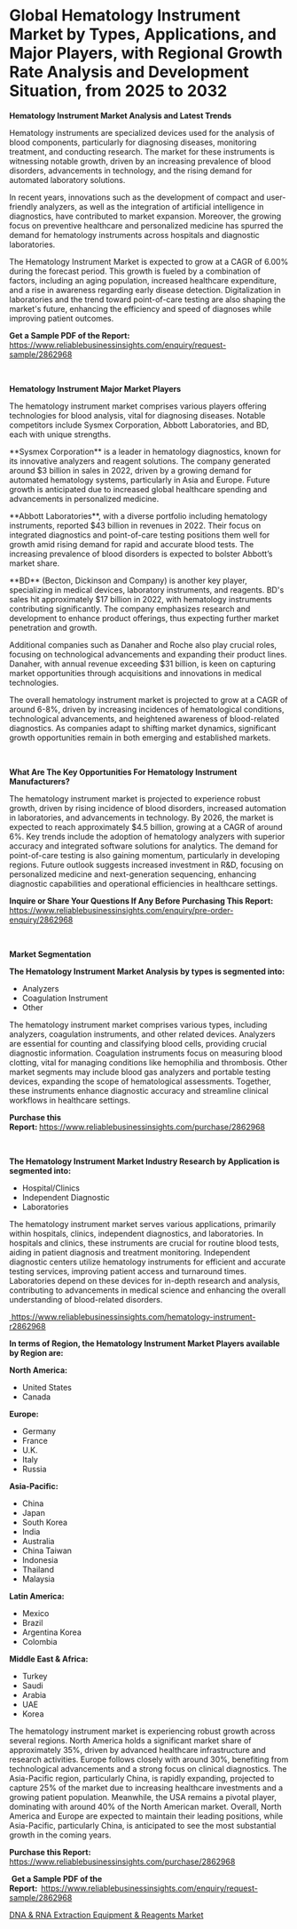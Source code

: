 <p><h1>Global Hematology Instrument Market by Types, Applications, and Major Players, with Regional Growth Rate Analysis and Development Situation, from 2025 to 2032</h1></p><p><strong>Hematology Instrument Market Analysis and Latest Trends</strong></p>
<p><p>Hematology instruments are specialized devices used for the analysis of blood components, particularly for diagnosing diseases, monitoring treatment, and conducting research. The market for these instruments is witnessing notable growth, driven by an increasing prevalence of blood disorders, advancements in technology, and the rising demand for automated laboratory solutions. </p><p>In recent years, innovations such as the development of compact and user-friendly analyzers, as well as the integration of artificial intelligence in diagnostics, have contributed to market expansion. Moreover, the growing focus on preventive healthcare and personalized medicine has spurred the demand for hematology instruments across hospitals and diagnostic laboratories.</p><p>The Hematology Instrument Market is expected to grow at a CAGR of 6.00% during the forecast period. This growth is fueled by a combination of factors, including an aging population, increased healthcare expenditure, and a rise in awareness regarding early disease detection. Digitalization in laboratories and the trend toward point-of-care testing are also shaping the market's future, enhancing the efficiency and speed of diagnoses while improving patient outcomes.</p></p>
<p><strong>Get a Sample PDF of the Report:&nbsp;</strong> <a href="https://www.reliablebusinessinsights.com/enquiry/request-sample/2862968?utm_campaign=3093&utm_medium=2&utm_source=Github&utm_content=ia&utm_term=12032025&utm_id=hematology-instrument">https://www.reliablebusinessinsights.com/enquiry/request-sample/2862968</a></p>
<p>&nbsp;</p>
<p><strong>Hematology Instrument Major Market Players</strong></p>
<p><p>The hematology instrument market comprises various players offering technologies for blood analysis, vital for diagnosing diseases. Notable competitors include Sysmex Corporation, Abbott Laboratories, and BD, each with unique strengths.</p><p>**Sysmex Corporation** is a leader in hematology diagnostics, known for its innovative analyzers and reagent solutions. The company generated around $3 billion in sales in 2022, driven by a growing demand for automated hematology systems, particularly in Asia and Europe. Future growth is anticipated due to increased global healthcare spending and advancements in personalized medicine.</p><p>**Abbott Laboratories**, with a diverse portfolio including hematology instruments, reported $43 billion in revenues in 2022. Their focus on integrated diagnostics and point-of-care testing positions them well for growth amid rising demand for rapid and accurate blood tests. The increasing prevalence of blood disorders is expected to bolster Abbott’s market share.</p><p>**BD** (Becton, Dickinson and Company) is another key player, specializing in medical devices, laboratory instruments, and reagents. BD's sales hit approximately $17 billion in 2022, with hematology instruments contributing significantly. The company emphasizes research and development to enhance product offerings, thus expecting further market penetration and growth.</p><p>Additional companies such as Danaher and Roche also play crucial roles, focusing on technological advancements and expanding their product lines. Danaher, with annual revenue exceeding $31 billion, is keen on capturing market opportunities through acquisitions and innovations in medical technologies. </p><p>The overall hematology instrument market is projected to grow at a CAGR of around 6-8%, driven by increasing incidences of hematological conditions, technological advancements, and heightened awareness of blood-related diagnostics. As companies adapt to shifting market dynamics, significant growth opportunities remain in both emerging and established markets.</p></p>
<p>&nbsp;</p>
<p><strong>What Are The Key Opportunities For Hematology Instrument Manufacturers?</strong></p>
<p><p>The hematology instrument market is projected to experience robust growth, driven by rising incidence of blood disorders, increased automation in laboratories, and advancements in technology. By 2026, the market is expected to reach approximately $4.5 billion, growing at a CAGR of around 6%. Key trends include the adoption of hematology analyzers with superior accuracy and integrated software solutions for analytics. The demand for point-of-care testing is also gaining momentum, particularly in developing regions. Future outlook suggests increased investment in R&D, focusing on personalized medicine and next-generation sequencing, enhancing diagnostic capabilities and operational efficiencies in healthcare settings.</p></p>
<p><strong>Inquire or Share Your Questions If Any Before Purchasing This Report:</strong> <a href="https://www.reliablebusinessinsights.com/enquiry/pre-order-enquiry/2862968?utm_campaign=3093&utm_medium=2&utm_source=Github&utm_content=ia&utm_term=12032025&utm_id=hematology-instrument">https://www.reliablebusinessinsights.com/enquiry/pre-order-enquiry/2862968</a></p>
<p>&nbsp;</p>
<p><strong>Market Segmentation</strong></p>
<p><strong>The Hematology Instrument Market Analysis by types is segmented into:</strong></p>
<p><ul><li>Analyzers</li><li>Coagulation Instrument</li><li>Other</li></ul></p>
<p><p>The hematology instrument market comprises various types, including analyzers, coagulation instruments, and other related devices. Analyzers are essential for counting and classifying blood cells, providing crucial diagnostic information. Coagulation instruments focus on measuring blood clotting, vital for managing conditions like hemophilia and thrombosis. Other market segments may include blood gas analyzers and portable testing devices, expanding the scope of hematological assessments. Together, these instruments enhance diagnostic accuracy and streamline clinical workflows in healthcare settings.</p></p>
<p><strong>Purchase this Report:&nbsp;</strong><a href="https://www.reliablebusinessinsights.com/purchase/2862968?utm_campaign=3093&utm_medium=2&utm_source=Github&utm_content=ia&utm_term=12032025&utm_id=hematology-instrument">https://www.reliablebusinessinsights.com/purchase/2862968</a></p>
<p>&nbsp;</p>
<p><strong>The Hematology Instrument Market Industry Research by Application is segmented into:</strong></p>
<p><ul><li> Hospital/Clinics</li><li>Independent Diagnostic</li><li>Laboratories</li></ul></p>
<p><p>The hematology instrument market serves various applications, primarily within hospitals, clinics, independent diagnostics, and laboratories. In hospitals and clinics, these instruments are crucial for routine blood tests, aiding in patient diagnosis and treatment monitoring. Independent diagnostic centers utilize hematology instruments for efficient and accurate testing services, improving patient access and turnaround times. Laboratories depend on these devices for in-depth research and analysis, contributing to advancements in medical science and enhancing the overall understanding of blood-related disorders.</p></p>
<p><a href="https://www.reliablebusinessinsights.com/hematology-instrument-r2862968?utm_campaign=3093&utm_medium=2&utm_source=Github&utm_content=ia&utm_term=12032025&utm_id=hematology-instrument">&nbsp;https://www.reliablebusinessinsights.com/hematology-instrument-r2862968</a></p>
<p><strong>In terms of Region, the Hematology Instrument Market Players available by Region are:</strong></p>
<p>
    <p> <strong> North America: </strong>
        <ul>
            <li>United States</li>
            <li>Canada</li>
        </ul>
        </p> 
    <p> <strong> Europe: </strong>
        <ul>
            <li>Germany</li>
            <li>France</li>
            <li>U.K.</li>
            <li>Italy</li>
            <li>Russia</li>
        </ul>
        </p> 
    <p> <strong> Asia-Pacific: </strong>
        <ul>
            <li>China</li>
            <li>Japan</li>
            <li>South Korea</li>
            <li>India</li>
            <li>Australia</li>
            <li>China Taiwan</li>
            <li>Indonesia</li>
            <li>Thailand</li>
            <li>Malaysia</li>
        </ul>
        </p> 
    <p> <strong> Latin America: </strong>
        <ul>
            <li>Mexico</li>
            <li>Brazil</li>
            <li>Argentina Korea</li>
            <li>Colombia</li>
        </ul>
        </p> 
    <p> <strong> Middle East & Africa: </strong>
        <ul>
            <li>Turkey</li>
            <li>Saudi</li>
            <li>Arabia</li>
            <li>UAE</li>
            <li>Korea</li>
        </ul>
    </p>
    </p>
<p><p>The hematology instrument market is experiencing robust growth across several regions. North America holds a significant market share of approximately 35%, driven by advanced healthcare infrastructure and research activities. Europe follows closely with around 30%, benefiting from technological advancements and a strong focus on clinical diagnostics. The Asia-Pacific region, particularly China, is rapidly expanding, projected to capture 25% of the market due to increasing healthcare investments and a growing patient population. Meanwhile, the USA remains a pivotal player, dominating with around 40% of the North American market. Overall, North America and Europe are expected to maintain their leading positions, while Asia-Pacific, particularly China, is anticipated to see the most substantial growth in the coming years.</p></p>
<p><strong>Purchase this Report: </strong><a href="https://www.reliablebusinessinsights.com/purchase/2862968?utm_campaign=3093&utm_medium=2&utm_source=Github&utm_content=ia&utm_term=12032025&utm_id=hematology-instrument">https://www.reliablebusinessinsights.com/purchase/2862968</a></p>
<p>&nbsp;<strong>Get a Sample PDF of the Report:&nbsp;&nbsp;</strong><a href="https://www.reliablebusinessinsights.com/enquiry/request-sample/2862968?utm_campaign=3093&utm_medium=2&utm_source=Github&utm_content=ia&utm_term=12032025&utm_id=hematology-instrument">https://www.reliablebusinessinsights.com/enquiry/request-sample/2862968</a></p>
<p><strong></strong></p>
<p><p><a href="https://github.com/tszkintruca/Market-Research-Report-List-1/blob/main/dna-rna-extraction-equipment-reagents-market.md?utm_campaign=3093&utm_medium=2&utm_source=Github&utm_content=ia&utm_term=12032025&utm_id=hematology-instrument">DNA & RNA Extraction Equipment & Reagents Market</a></p></p>